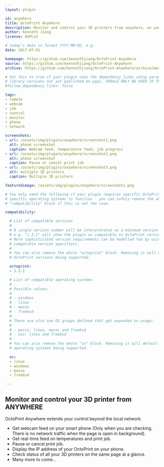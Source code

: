 ```yaml
---
layout: plugin

id: anywhere
title: OctoPrint Anywhere
description: Monitor and control your 3D printers from anywhere, on your phone.
author: Kenneth Jiang
license: AGPLv3

# today's date in format YYYY-MM-DD, e.g.
date: 2017-07-01

homepage: https://github.com/kennethjiang/OctoPrint-Anywhere
source: https://github.com/kennethjiang/OctoPrint-Anywhere
archive: https://github.com/kennethjiang/OctoPrint-Anywhere/archive/master.zip

# Set this to true if your plugin uses the dependency_links setup parameter to include
# library versions not yet published on pypi. SHOULD ONLY BE USED IF THERE IS NO OTHER OPTION!
#follow_dependency_links: false

tags:
- remote
- webcam
- job
- control
- monitor
- phone
- network

screenshots:
- url: /assets/img/plugins/anywhere/screenshot1.png
  alt: phone screenshot
  caption: Webcam feed, temperature feed, job progress
- url: /assets/img/plugins/anywhere/screenshot2.png
  alt: phone screenshot
  caption: Pause or cancel print job
- url: /assets/img/plugins/anywhere/screenshot3.png
  alt: multiple 3D printers
  caption: Multiple 3D printers

featuredimage: /assets/img/plugins/anywhere/screenshot1.png

# You only need the following if your plugin requires specific OctoPrint versions or
# specific operating systems to function - you can safely remove the whole
# "compatibility" block if this is not the case.

compatibility:

  # List of compatible versions
  #
  # A single version number will be interpretated as a minimum version requirement,
  # e.g. "1.3.1" will show the plugin as compatible to OctoPrint versions 1.3.1 and up.
  # More sophisticated version requirements can be modelled too by using PEP440
  # compatible version specifiers.
  #
  # You can also remove the whole "octoprint" block. Removing it will default to all
  # OctoPrint versions being supported.

  octoprint:
  - 1.3.2

  # List of compatible operating systems
  #
  # Possible values:
  #
  # - windows
  # - linux
  # - macos
  # - freebsd
  #
  # There are also two OS groups defined that get expanded on usage:
  #
  # - posix: linux, macos and freebsd
  # - nix: linux and freebsd
  #
  # You can also remove the whole "os" block. Removing it will default to all
  # operating systems being supported.

  os:
  - linux
  - windows
  - macos
  - freebsd

---
```


## Monitor and control your 3D printer from ANYWHERE

OctoPrint Anywhere extends your control beyond the local network.

* Get webcam feed on your smart phone (Only when you are checking. There is no network traffic when the page is open in background).
* Get real-time feed on temperatures and print job.
* Pause or cancel print job.
* Display the IP address of your OctoPrint on your phone.
* Check status of all your 3D printers on the same page at a glance.
* Many more to come...
